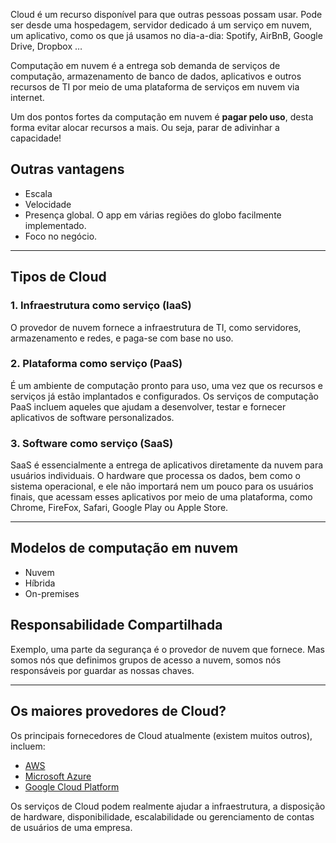Cloud é um recurso disponível para que outras pessoas possam usar. Pode ser desde uma hospedagem, servidor dedicado á um serviço em nuvem, um aplicativo, como os que já usamos no dia-a-dia: Spotify, AirBnB, Google Drive, Dropbox …

Computação em nuvem é a entrega sob demanda de serviços de computação, armazenamento de banco de dados, aplicativos e outros recursos de TI por meio de uma plataforma de serviços em nuvem via internet.

Um dos pontos fortes da computação em nuvem é **pagar pelo uso**, desta forma evitar alocar recursos a mais. Ou seja, parar de adivinhar a capacidade!

## Outras vantagens
- Escala
- Velocidade
- Presença global. O app em várias regiões do globo facilmente implementado.
- Foco no negócio.

----

## Tipos de Cloud

### 1. Infraestrutura como serviço (IaaS)

O provedor de nuvem fornece a infraestrutura de TI, como servidores, armazenamento e redes, e paga-se com base no uso.

### 2. Plataforma como serviço (PaaS)

É um ambiente de computação pronto para uso, uma vez que os recursos e serviços já estão implantados e configurados. Os serviços de computação PaaS incluem aqueles que ajudam a desenvolver, testar e fornecer aplicativos de software personalizados.

### 3. Software como serviço (SaaS)

SaaS é essencialmente a entrega de aplicativos diretamente da nuvem para usuários individuais. O hardware que processa os dados, bem como o sistema operacional, e ele não importará nem um pouco para os usuários finais, que acessam esses aplicativos por meio de uma plataforma, como Chrome, FireFox, Safari, Google Play ou Apple Store.

----

## Modelos de computação em nuvem
- Nuvem
- Híbrida
- On-premises

## Responsabilidade Compartilhada

Exemplo, uma parte da segurança é o provedor de nuvem que fornece. Mas somos nós que definimos grupos de acesso a nuvem, somos nós responsáveis por guardar as nossas chaves.

----

## Os maiores provedores de Cloud?

Os principais fornecedores de Cloud atualmente (existem muitos outros), incluem:

-   [AWS](https://aws.amazon.com/pt/)
-   [Microsoft Azure](https://azure.microsoft.com/pt-br/)
-   [Google Cloud Platform](https://cloud.google.com/)

Os serviços de Cloud podem realmente ajudar a infraestrutura, a disposição de hardware, disponibilidade, escalabilidade ou gerenciamento de contas de usuários de uma empresa.

